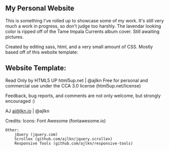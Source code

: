## My Personal Website
This is something I've rolled up to showcase some of my work. It's still very much a work in progress, so don't judge too harshly.
The lavendar looking color is ripped off of the Tame Impala Currents album cover. Still awaiting pictures.

Created by editing sass, html, and a very small amount of CSS. Mostly based off of this website template:
## Website Template:
Read Only by HTML5 UP
html5up.net | @ajlkn
Free for personal and commercial use under the CCA 3.0 license (html5up.net/license)

Feedback, bug reports, and comments are not only welcome, but strongly encouraged :)

AJ
aj@lkn.io | @ajlkn

Credits:
	Icons:
		Font Awesome (fontawesome.io)

	Other:
		jQuery (jquery.com)
		Scrollex (github.com/ajlkn/jquery.scrollex)
		Responsive Tools (github.com/ajlkn/responsive-tools)
